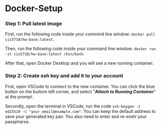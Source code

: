 # Docker-Setup
### Step 1: Pull latest image 
First, run the following code inside your commind line window: `docker pull cis5710/hw-base:latest`.
    
Then, run the following code inside your command line window: `docker run -it cis5710/hw-base:latest /bin/bash`.

After that, open Docker Desktop and you will see a new running container.

### Step 2: Create ssh key and add it to your account 
First, open VSCode to connect to the new container. You can click the blue button on the buttom left corner, and select "***Attach to Running Container***" at the prompt.   

Secondly, open the terminal in VSCode, run the code `ssh-keygen -t ed25519 -C "your_email@example.com"`. You can keep the default address to save your generated key pair. You also need to enter
and re-enetr your passpharse.


